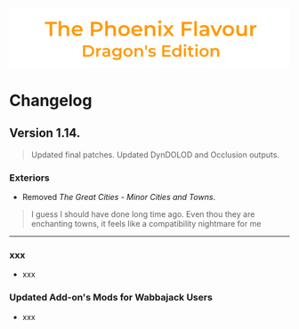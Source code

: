 ![image](images/Banner.png)

# Changelog

## Version 1.14.

> Updated final patches. Updated DynDOLOD and Occlusion outputs.

### Exteriors

* Removed _The Great Cities - Minor Cities and Towns_.
> I guess I should have done long time ago. Even thou they are enchanting towns, it feels like a compatibility nightmare for me 

---

### xxx

* xxx

### Updated Add-on's Mods for Wabbajack Users

* xxx
